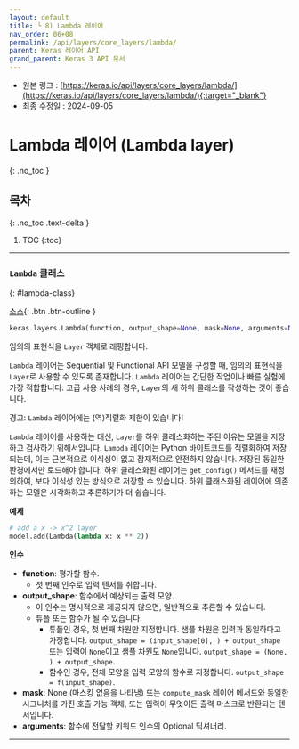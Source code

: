 ```yaml
---
layout: default
title: └ 8) Lambda 레이어
nav_order: 06+08
permalink: /api/layers/core_layers/lambda/
parent: Keras 레이어 API
grand_parent: Keras 3 API 문서
---
```


* 원본 링크 : [https://keras.io/api/layers/core_layers/lambda/](https://keras.io/api/layers/core_layers/lambda/){:target="_blank"}
* 최종 수정일 : 2024-09-05

# Lambda 레이어 (Lambda layer)
{: .no_toc }

## 목차
{: .no_toc .text-delta }

1. TOC
{:toc}

---

### `Lambda` 클래스
{: #lambda-class}
<!-- ### `Lambda` class -->

[소스](https://github.com/keras-team/keras/tree/v3.5.0/keras/src/layers/core/lambda_layer.py#L12){: .btn .btn-outline }


```python
keras.layers.Lambda(function, output_shape=None, mask=None, arguments=None, **kwargs)
```

임의의 표현식을 `Layer` 객체로 래핑합니다.

`Lambda` 레이어는 Sequential 및 Functional API 모델을 구성할 때, 
임의의 표현식을 `Layer`로 사용할 수 있도록 존재합니다. 
`Lambda` 레이어는 간단한 작업이나 빠른 실험에 가장 적합합니다. 
고급 사용 사례의 경우, `Layer`의 새 하위 클래스를 작성하는 것이 좋습니다.

경고: `Lambda` 레이어에는 (역)직렬화 제한이 있습니다!

`Lambda` 레이어를 사용하는 대신, 
`Layer`를 하위 클래스화하는 주된 이유는 모델을 저장하고 검사하기 위해서입니다. 
`Lambda` 레이어는 Python 바이트코드를 직렬화하여 저장되는데, 
이는 근본적으로 이식성이 없고 잠재적으로 안전하지 않습니다. 
저장된 동일한 환경에서만 로드해야 합니다. 
하위 클래스화된 레이어는 `get_config()` 메서드를 재정의하여, 
보다 이식성 있는 방식으로 저장할 수 있습니다. 
하위 클래스화된 레이어에 의존하는 모델은 시각화하고 추론하기가 더 쉽습니다.

**예제**

```python
# add a x -> x^2 layer
model.add(Lambda(lambda x: x ** 2))
```

**인수**

*   **function**: 평가할 함수. 
    *   첫 번째 인수로 입력 텐서를 취합니다.
*   **output\_shape**: 함수에서 예상되는 출력 모양. 
    *   이 인수는 명시적으로 제공되지 않으면, 일반적으로 추론할 수 있습니다. 
    *   튜플 또는 함수가 될 수 있습니다. 
        *   튜플인 경우, 첫 번째 차원만 지정합니다. 샘플 차원은 입력과 동일하다고 가정합니다. `output_shape = (input_shape[0], ) + output_shape` 또는 입력이 `None`이고 샘플 차원도 `None`입니다. `output_shape = (None, ) + output_shape`. 
        *   함수인 경우, 전체 모양을 입력 모양의 함수로 지정합니다. `output_shape = f(input_shape)`.
*   **mask**: None (마스킹 없음을 나타냄) 또는 `compute_mask` 레이어 메서드와 동일한 시그니처를 가진 호출 가능 객체, 또는 입력이 무엇이든 출력 마스크로 반환되는 텐서입니다.
*   **arguments**: 함수에 전달할 키워드 인수의 Optional 딕셔너리.

* * *